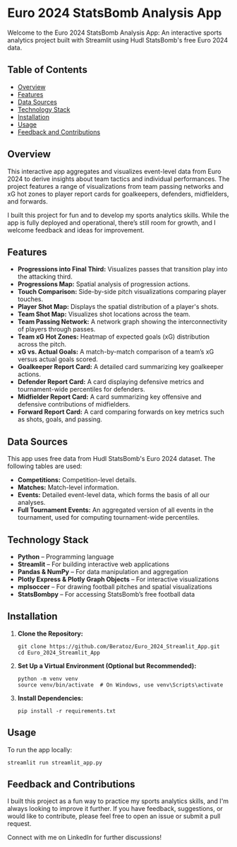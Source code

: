 # Euro 2024 StatsBomb Analysis App

Welcome to the Euro 2024 StatsBomb Analysis App: An interactive sports analytics project built with Streamlit using Hudl StatsBomb's free Euro 2024 data.

## Table of Contents

- [Overview](#overview)
- [Features](#features)
- [Data Sources](#data-sources)
- [Technology Stack](#technology-stack)
- [Installation](#installation)
- [Usage](#usage)
- [Feedback and Contributions](#feedback-and-contributions)

## Overview

This interactive app aggregates and visualizes event-level data from Euro 2024 to derive insights about team tactics and individual performances. The project features a range of visualizations from team passing networks and xG hot zones to player report cards for goalkeepers, defenders, midfielders, and forwards.

I built this project for fun and to develop my sports analytics skills. While the app is fully deployed and operational, there’s still room for growth, and I welcome feedback and ideas for improvement.

## Features

- **Progressions into Final Third:** Visualizes passes that transition play into the attacking third.
- **Progressions Map:** Spatial analysis of progression actions.
- **Touch Comparison:** Side-by-side pitch visualizations comparing player touches.
- **Player Shot Map:** Displays the spatial distribution of a player's shots.
- **Team Shot Map:** Visualizes shot locations across the team.
- **Team Passing Network:** A network graph showing the interconnectivity of players through passes.
- **Team xG Hot Zones:** Heatmap of expected goals (xG) distribution across the pitch.
- **xG vs. Actual Goals:** A match-by-match comparison of a team’s xG versus actual goals scored.
- **Goalkeeper Report Card:** A detailed card summarizing key goalkeeper actions.
- **Defender Report Card:** A card displaying defensive metrics and tournament-wide percentiles for defenders.
- **Midfielder Report Card:** A card summarizing key offensive and defensive contributions of midfielders.
- **Forward Report Card:** A card comparing forwards on key metrics such as shots, goals, and passing.

## Data Sources

This app uses free data from Hudl StatsBomb's Euro 2024 dataset. The following tables are used:
- **Competitions:** Competition-level details.
- **Matches:** Match-level information.
- **Events:** Detailed event-level data, which forms the basis of all our analyses.
- **Full Tournament Events:** An aggregated version of all events in the tournament, used for computing tournament-wide percentiles.

## Technology Stack

- **Python** – Programming language
- **Streamlit** – For building interactive web applications
- **Pandas & NumPy** – For data manipulation and aggregation
- **Plotly Express & Plotly Graph Objects** – For interactive visualizations
- **mplsoccer** – For drawing football pitches and spatial visualizations
- **StatsBombpy** – For accessing StatsBomb’s free football data

## Installation

1. **Clone the Repository:**

   ```
   git clone https://github.com/Beratoz/Euro_2024_Streamlit_App.git
   cd Euro_2024_Streamlit_App
   ```

2. **Set Up a Virtual Environment (Optional but Recommended):**

   ```
   python -m venv venv
   source venv/bin/activate  # On Windows, use venv\Scripts\activate
   ```

3. **Install Dependencies:**

   ```
   pip install -r requirements.txt
   ```

## Usage

To run the app locally:

   ```
   streamlit run streamlit_app.py
   ```

## Feedback and Contributions

I built this project as a fun way to practice my sports analytics skills, and I'm always looking to improve it further. If you have feedback, suggestions, or would like to contribute, please feel free to open an issue or submit a pull request.

Connect with me on LinkedIn for further discussions!
